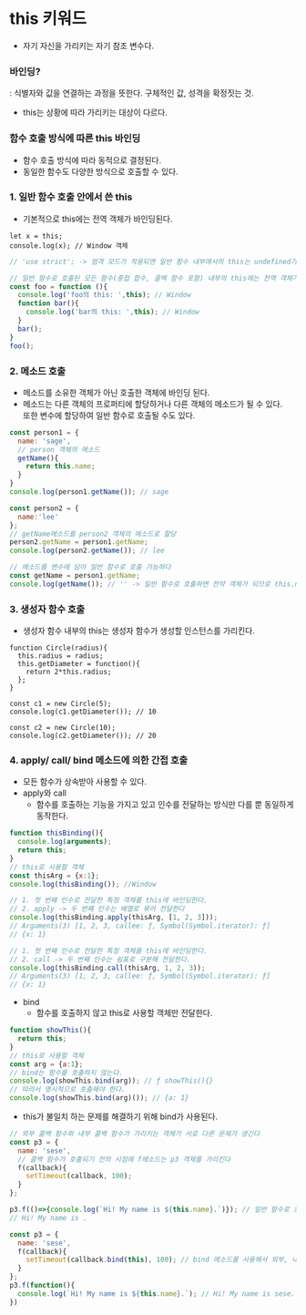 # this 키워드  
- 자기 자신을 가리키는 자기 참조 변수다.  
### 바인딩?  
 : 식별자와 값을 연결하는 과정을 뜻한다. 구체적인 값, 성격을 확정짓는 것.  
- this는 상황에 따라 가리키는 대상이 다르다.  
###  함수 호출 방식에 따른 this 바인딩  
 - 함수 호출 방식에 따라 동적으로 결정된다.
 - 동일한 함수도 다양한 방식으로 호출할 수 있다.
### 1. 일반 함수 호출 안에서 쓴 this  
 - 기본적으로 this에는 전역 객체가 바인딩된다. 
```javascrtipt  
let x = this;
console.log(x); // Window 객체
```  
```javascript  
// 'use strict'; -> 엄격 모드가 적용되면 일반 함수 내부에서의 this는 undefined가 된다.

// 일반 함수로 호출된 모든 함수(중첩 합수, 콜백 함수 포함) 내부의 this에는 전역 객체가 바인딩된다.
const foo = function (){
  console.log('foo의 this: ',this); // Window
  function bar(){
    console.log('bar의 this: ',this); // Window
  }
  bar();
}
foo();
```  
### 2. 메소드 호출  
 - 메소드를 소유한 객체가 아닌 호출한 객체에 바인딩 된다.  
 - 메소드는 다른 객체의 프로퍼티에 할당하거나 다른 객체의 메소드가 될 수 있다.  
  또한 변수에 할당하여 일반 함수로 호출될 수도 있다.  
```javascript  
const person1 = {
  name: 'sage',
  // person 객체의 메소드
  getName(){
    return this.name;
  }
}
console.log(person1.getName()); // sage

const person2 = {
  name:'lee'
};
// getName메소드를 person2 객체의 메소드로 할당
person2.getName = person1.getName;
console.log(person2.getName()); // lee

// 메소드를 변수에 담아 일반 함수로 호출 가능하다
const getName = person1.getName;
console.log(getName()); // '' -> 일반 함수로 호출하면 전약 객체가 되므로 this.name은 Window.name이 된다
```  
### 3. 생성자 함수 호출  
 - 생성자 함수 내부의 this는 생성자 함수가 생성할 인스턴스를 가리킨다.  
```javsscript  
function Circle(radius){
  this.radius = radius;
  this.getDiameter = function(){
    return 2*this.radius;
  };
}

const c1 = new Circle(5);
console.log(c1.getDiameter()); // 10

const c2 = new Circle(10);
console.log(c2.getDiameter()); // 20
```  
### 4. apply/ call/ bind 메소드에 의한 간접 호출  
 - 모든 함수가 상속받아 사용할 수 있다.  
 - apply와 call  
   - 함수를 호출하는 기능을 가지고 있고 인수를 전달하는 방식만 다를 뿐 동일하게 동작한다.  
```javascript  
function thisBinding(){
  console.log(arguments);
  return this;
}
// this로 사용할 객체
const thisArg = {x:1};
console.log(thisBinding()); //Window

// 1. 첫 번째 인수로 전달한 특정 객체를 this에 바인딩한다.
// 2. apply -> 두 번째 인수는 배열로 묶어 전달한다
console.log(thisBinding.apply(thisArg, [1, 2, 3]));
// Arguments(3) [1, 2, 3, callee: ƒ, Symbol(Symbol.iterator): ƒ]
// {x: 1}

// 1. 첫 번째 인수로 전달한 특정 객체를 this에 바인딩한다.
// 2. call -> 두 번째 인수는 쉼표로 구분해 전달한다.
console.log(thisBinding.call(thisArg, 1, 2, 3));
// Arguments(3) [1, 2, 3, callee: ƒ, Symbol(Symbol.iterator): ƒ]
// {x: 1}
```  
- bind  
  - 함수를 호출하지 않고 this로 사용할 객체만 전달한다.  
```javascript  
function showThis(){
  return this;
}
// this로 사용할 객체
const arg = {a:1};
// bind는 함수를 호출하지 않는다.
console.log(showThis.bind(arg)); // ƒ showThis(){}
// 따라서 명시적으로 호출해야 한다.
console.log(showThis.bind(arg)()); // {a: 1}
```  
- this가 불일치 하는 문제를 해결하기 위해 bind가 사용된다.
```javascript  
// 외부 콜백 함수와 내부 콜백 함수가 가리키는 객체가 서로 다른 문제가 생긴다
const p3 = {
  name: 'sese',
  // 콜백 함수가 호출되기 전의 시점에 f메소드는 p3 객체를 가리킨다
  f(callback){
    setTimeout(callback, 100);
  }
};

p3.f(()=>{console.log(`Hi! My name is ${this.name}.`)}); // 일반 함수로 호출된 콜백 함수는 전역 객체를 가리킨다
// Hi! My name is .
```  
```javascript  
const p3 = {
  name: 'sese',
  f(callback){
    setTimeout(callback.bind(this), 100); // bind 메소드를 사용해서 외부, 내부 this를 일치시킨다.
  }
};
p3.f(function(){
  console.log(`Hi! My name is ${this.name}.`); // Hi! My name is sese.
})
```  
